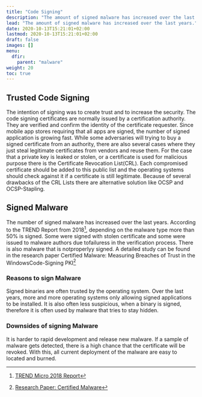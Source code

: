 ```yaml
---
title: "Code Signing"
description: "The amount of signed malware has increased over the last years."
lead: "The amount of signed malware has increased over the last years."
date: 2020-10-13T15:21:01+02:00
lastmod: 2020-10-13T15:21:01+02:00
draft: false
images: []
menu: 
  dfir:
    parent: "malware"
weight: 20
toc: true
---
```


## Trusted Code Signing

The intention of signing was to create trust and to increase the security.
The code signing certificates are normally issued by a certification authority. They are verified and confirm the identity of the certificate requester. Since mobile app stores requiring that all apps are signed, the number of signed application is growing fast.
While some adversaries will trying to buy a signed certificate from an authority, there are also several cases where they just steal legitimate certificates from vendors and reuse them.
For the case that a private key is leaked or stolen, or a certificate is used for malicious purpose there is the Certificate Revocation List(CRL). Each compromised certificate should be added to this public list and the operating systems should check against it if a certificate is still legitimate. Because of several drawbacks of the CRL Lists there are alternative solution like OCSP and OCSP-Stapling.

## Signed Malware

The number of signed malware has increased over the last years. According to the TREND Report from 2018[^1], depending on the malware type more than 50% is signed. Some were signed with stolen certificate and some were issued to malware authors due tofailuress in the verification process. There is also malware that is notproperlyy signed. A detailed study can be found in the research paper Certified Malware: Measuring Breaches of Trust in the WindowsCode-Signing PKI[^2] 

### Reasons to sign Malware
Signed binaries are often trusted by the operating system. Over the last years, more and more operating systems only allowing signed applications to be installed.
It is also often less suspicious, when a binary is signed, therefore it is often used by malware that tries to stay hidden.

### Downsides of signing Malware
It is harder to rapid development and release new malware. If a sample of malware gets detected, there is a high chance that the certificate will be revoked. With this, all current deployment of the malware are easy to located and burned.

[^1]: [TREND Micro 2018 Report](https://www.trendmicro.com/en_us/research/18/d/understanding-code-signing-abuse-in-malware-campaigns.html)

[^2]: [Research Paper: Certified Malware](https://users.umiacs.umd.edu/~tdumitra/papers/CCS-2017.pdf)
